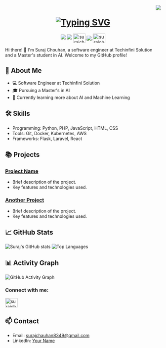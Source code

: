 <img align="right" src="https://visitor-badge.laobi.icu/badge?page_id=surajChauhan83.surajChauhan83"/>
 
<h1 align="center">
  <a href="https://git.io/typing-svg"><img src="https://readme-typing-svg.herokuapp.com?font=Fira+Code&duration=5066&pause=&multiline=true&width=546&height=100&lines=Hi+there!+👋;I'm+Suraj+Chouhan;MTech+Student+||+Software+Engineer;" alt="Typing SVG" />
  </a>
</h1>
<div align="center">
  <a herf="mailto:surajchauhan8349@gmail.com">
    <img src="https://img.shields.io/badge/Gmail-D14836?style=for-the-badge&logo=gmail&logoColor=red" target="_blank" /> 
  </a>
    <a herf="https://www.linkedin.com/in/suraj-chauhan-01567b200/" target"_blank">
    <img src="https://img.shields.io/badge/LinkedIn-0077B5?style=for-the-badge&logo=linkedin&logoColor=white" target="_blank" /> 
  </a>
  <a href="https://auth.geeksforgeeks.org/user/surajchauhan8349" target="blank">
   <img align="center" src="https://raw.githubusercontent.com/rahuldkjain/github-profile-readme-generator/master/src/images/icons/Social/geeks-for-geeks.svg" 
              alt="surajchauhan8349" height="30" width="40"  /> 
  </a>
  <a href="https://auth.geeksforgeeks.org/user/surajchauhan8349" target="blank">
   <img align="center" src="https://img.shields.io/badge/GeekForGeeks-%234ea94b.svg?style=for-the-badge&logo=mongodb&logoColor=white" target="_blank" /> 
  </a>
   <a href="https://auth.geeksforgeeks.org/user/surajchauhan8349" target="blank">
   <img align="center" src="[https://raw.githubusercontent.com/rahuldkjain/github-profile-readme-generator/master/src/images/icons/Social/geeks-for-geeks.svg](https://in.images.search.yahoo.com/images/view;_ylt=AwrKBBLWpb5mBKAmB_q9HAx.;_ylu=c2VjA3NyBHNsawNpbWcEb2lkAzc3ZjM2MzE4ZDE4YjA1Yjg4MmRkNTllODk3YmZkODQ5BGdwb3MDNwRpdANiaW5n?back=https%3A%2F%2Fin.images.search.yahoo.com%2Fsearch%2Fimages%3Fp%3Dgeeksforgeeks%26type%3DE211IN1357G0%26fr%3Dmcafee%26fr2%3Dpiv-web%26tab%3Dorganic%26ri%3D7&w=793&h=400&imgurl=storage.googleapis.com%2Fkaggle-datasets-images%2F1953020%2F3220116%2Fa89a095579fd8e74c1c7363f41955072%2Fdataset-cover.png%3Ft%3D2022-02-23-14-01-13%3Ft%3D2022-02-23-14-09-26&rurl=https%3A%2F%2Fwww.kaggle.com%2Fdatasets%2Fashishjangra27%2Fgeeksforgeeks-articles&size=42.5KB&p=geeksforgeeks&oid=77f36318d18b05b882dd59e897bfd849&fr2=piv-web&fr=mcafee&tt=GeeksforGeeks+Articles+%7C+Kaggle&b=0&ni=21&no=7&ts=&tab=organic&sigr=p.TCHNsLRjDZ&sigb=v.ZBWcAMIt.t&sigi=Xg05E8gZTs2V&sigt=27_4_1tVJUb.&.crumb=ZRvNP5FYZlW&fr=mcafee&fr2=piv-web&type=E211IN1357G0)" alt="surajchauhan8349" height="30" width="40"  /> 
  </a>

  
</div>


Hi there! 👋 I'm Suraj Chouhan, a software engineer at Techinfini Solution and a Master's student in AI. Welcome to my GitHub profile!

## 🚀 About Me
- 💻 Software Engineer at Techinfini Solution
- 🎓 Pursuing a Master's in AI
- 📖 Currently learning more about AI and Machine Learning


## 🛠️ Skills
- Programming: Python, PHP, JavaScript, HTML, CSS
- Tools: Git, Docker, Kubernetes, AWS
- Frameworks: Flask, Laravel, React

## 📚 Projects
### [Project Name](https://github.com/surajChauhan83/project-name)
- Brief description of the project.
- Key features and technologies used.

### [Another Project](https://github.com/surajChauhan83/another-project)
- Brief description of the project.
- Key features and technologies used.

## 📈 GitHub Stats
![Suraj's GitHub stats](https://github-readme-stats.vercel.app/api?username=surajChauhan83&show_icons=true&theme=radical)
![Top Languages](https://github-readme-stats.vercel.app/api/top-langs/?username=surajChauhan83&layout=compact&theme=radical)

## 📊 Activity Graph
![GitHub Activity Graph](https://activity-graph.herokuapp.com/graph?username=surajChauhan83&theme=dracula)

<h3 align="left">Connect with me:</h3>
<p align="left">
<a href="https://auth.geeksforgeeks.org/user/surajchauhan8349" target="blank"><img align="center" src="https://raw.githubusercontent.com/rahuldkjain/github-profile-readme-generator/master/src/images/icons/Social/geeks-for-geeks.svg" alt="surajchauhan8349" height="30" width="40" /></a>
</p>

## 📫 Contact
- Email: [surajchauhan8349@gmail.com](mailto:surajchauhan8349@gmail.com)
- LinkedIn: [Your Name](https://www.linkedin.com/in/your-linkedin)

